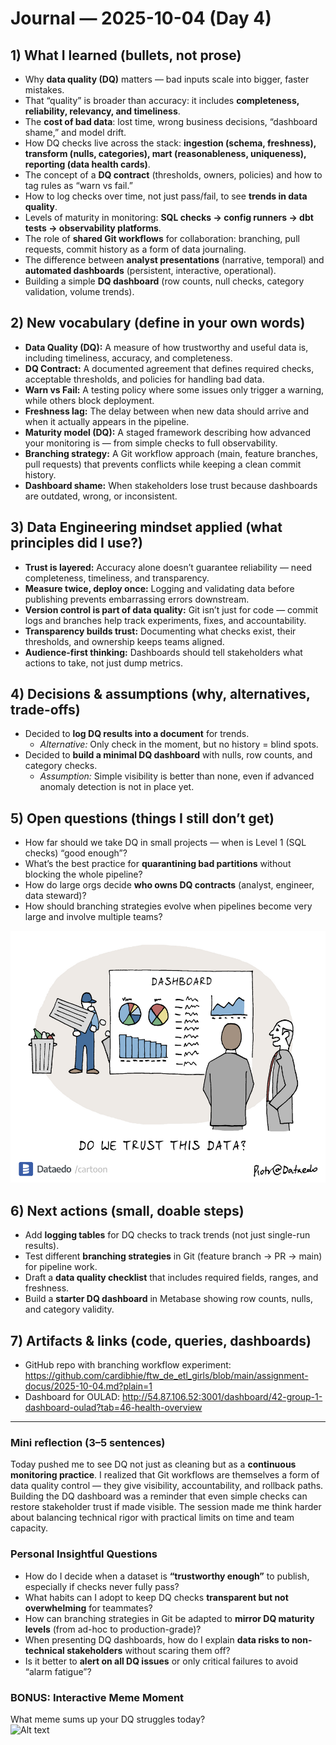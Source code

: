 # Journal — 2025-10-04 (Day 4)

## 1) What I learned (bullets, not prose)
- Why **data quality (DQ)** matters — bad inputs scale into bigger, faster mistakes.  
- That “quality” is broader than accuracy: it includes **completeness, reliability, relevancy, and timeliness**.  
- The **cost of bad data**: lost time, wrong business decisions, “dashboard shame,” and model drift.  
- How DQ checks live across the stack: **ingestion (schema, freshness), transform (nulls, categories), mart (reasonableness, uniqueness), reporting (data health cards)**.  
- The concept of a **DQ contract** (thresholds, owners, policies) and how to tag rules as “warn vs fail.”  
- How to log checks over time, not just pass/fail, to see **trends in data quality**.  
- Levels of maturity in monitoring: **SQL checks → config runners → dbt tests → observability platforms**.  
- The role of **shared Git workflows** for collaboration: branching, pull requests, commit history as a form of data journaling.  
- The difference between **analyst presentations** (narrative, temporal) and **automated dashboards** (persistent, interactive, operational).  
- Building a simple **DQ dashboard** (row counts, null checks, category validation, volume trends).  

## 2) New vocabulary (define in your own words)
- **Data Quality (DQ):** A measure of how trustworthy and useful data is, including timeliness, accuracy, and completeness.  
- **DQ Contract:** A documented agreement that defines required checks, acceptable thresholds, and policies for handling bad data.  
- **Warn vs Fail:** A testing policy where some issues only trigger a warning, while others block deployment.  
- **Freshness lag:** The delay between when new data should arrive and when it actually appears in the pipeline.  
- **Maturity model (DQ):** A staged framework describing how advanced your monitoring is — from simple checks to full observability.  
- **Branching strategy:** A Git workflow approach (main, feature branches, pull requests) that prevents conflicts while keeping a clean commit history.  
- **Dashboard shame:** When stakeholders lose trust because dashboards are outdated, wrong, or inconsistent.  

## 3) Data Engineering mindset applied (what principles did I use?)
- **Trust is layered:** Accuracy alone doesn’t guarantee reliability — need completeness, timeliness, and transparency.  
- **Measure twice, deploy once:** Logging and validating data before publishing prevents embarrassing errors downstream.  
- **Version control is part of data quality:** Git isn’t just for code — commit logs and branches help track experiments, fixes, and accountability.  
- **Transparency builds trust:** Documenting what checks exist, their thresholds, and ownership keeps teams aligned.  
- **Audience-first thinking:** Dashboards should tell stakeholders what actions to take, not just dump metrics.  

## 4) Decisions & assumptions (why, alternatives, trade-offs)
- Decided to **log DQ results into a document** for trends.  
  - *Alternative:* Only check in the moment, but no history = blind spots.  
- Decided to **build a minimal DQ dashboard** with nulls, row counts, and category checks.  
  - *Assumption:* Simple visibility is better than none, even if advanced anomaly detection is not in place yet.
    
## 5) Open questions (things I still don’t get)
- How far should we take DQ in small projects — when is Level 1 (SQL checks) “good enough”?  
- What’s the best practice for **quarantining bad partitions** without blocking the whole pipeline?  
- How do large orgs decide **who owns DQ contracts** (analyst, engineer, data steward)?  
- How should branching strategies evolve when pipelines become very large and involve multiple teams?

![Alt text](../assets/data-quality.png "Data Quality")

## 6) Next actions (small, doable steps)
- Add **logging tables** for DQ checks to track trends (not just single-run results).  
- Test different **branching strategies** in Git (feature branch → PR → main) for pipeline work.  
- Draft a **data quality checklist** that includes required fields, ranges, and freshness.  
- Build a **starter DQ dashboard** in Metabase showing row counts, nulls, and category validity.  

## 7) Artifacts & links (code, queries, dashboards)
- GitHub repo with branching workflow experiment: https://github.com/cardibhie/ftw_de_etl_girls/blob/main/assignment-docus/2025-10-04.md?plain=1
- Dashboard for OULAD: http://54.87.106.52:3001/dashboard/42-group-1-dashboard-oulad?tab=46-health-overview

---

### Mini reflection (3–5 sentences)
Today pushed me to see DQ not just as cleaning but as a **continuous monitoring practice**. I realized that Git workflows are themselves a form of data quality control — they give visibility, accountability, and rollback paths. Building the DQ dashboard was a reminder that even simple checks can restore stakeholder trust if made visible. The session made me think harder about balancing technical rigor with practical limits on time and team capacity.  

### Personal Insightful Questions
- How do I decide when a dataset is **“trustworthy enough”** to publish, especially if checks never fully pass?  
- What habits can I adopt to keep DQ checks **transparent but not overwhelming** for teammates?  
- How can branching strategies in Git be adapted to **mirror DQ maturity levels** (from ad-hoc to production-grade)?  
- When presenting DQ dashboards, how do I explain **data risks to non-technical stakeholders** without scaring them off?  
- Is it better to **alert on all DQ issues** or only critical failures to avoid “alarm fatigue”?  

### BONUS: Interactive Meme Moment
What meme sums up your DQ struggles today?  
![Alt text](../assets/spongebob-clean.gif "Spongebob")
